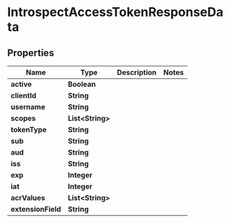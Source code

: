 
# IntrospectAccessTokenResponseData

## Properties
Name | Type | Description | Notes
------------ | ------------- | ------------- | -------------
**active** | **Boolean** |  | 
**clientId** | **String** |  | 
**username** | **String** |  | 
**scopes** | **List&lt;String&gt;** |  | 
**tokenType** | **String** |  | 
**sub** | **String** |  | 
**aud** | **String** |  | 
**iss** | **String** |  | 
**exp** | **Integer** |  | 
**iat** | **Integer** |  | 
**acrValues** | **List&lt;String&gt;** |  | 
**extensionField** | **String** |  | 




